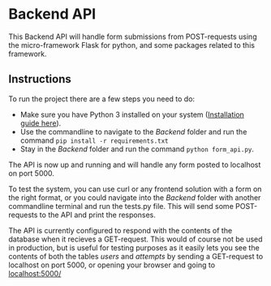 # Backend API
This Backend API will handle form submissions from POST-requests using the micro-framework Flask for python, and some packages related to this framework.

## Instructions
To run the project there are a few steps you need to do:
* Make sure you have Python 3 installed on your system ([Installation guide here](https://realpython.com/installing-python/)).
* Use the commandline to navigate to the *Backend* folder and run the command `pip install -r requirements.txt`
* Stay in the *Backend* folder and run the command `python form_api.py`.

The API is now up and running and will handle any form posted to localhost on port 5000.

To test the system, you can use curl or any frontend solution with a form on the right format, or you could navigate into the *Backend* 
folder with another commandline terminal and run the tests.py file. This will send some POST-requests to the API and print the responses.

The API is currently configured to respond with the contents of the database when it recieves a GET-request. This would of course not be used in production, but is useful for testing purposes as it easily lets you see the contents of both the tables *users* and *attempts* by sending a GET-request to localhost on port 5000, or opening your browser and going to [localhost:5000/](http://localhost:5000/)
